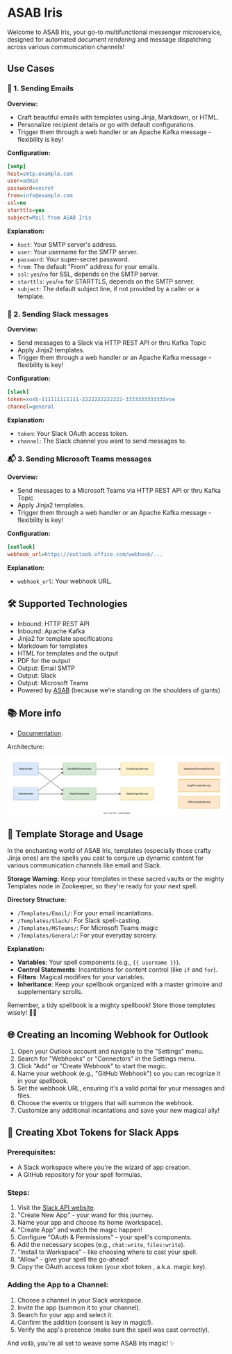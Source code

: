 # ASAB Iris

Welcome to ASAB Iris, your go-to multifunctional messenger microservice, designed for automated *document rendering* and message dispatching across various communication channels!

## Use Cases

### 📧 1. Sending Emails

**Overview:**
- Craft beautiful emails with templates using Jinja, Markdown, or HTML.
- Personalize recipient details or go with default configurations.
- Trigger them through a web handler or an Apache Kafka message - flexibility is key!

**Configuration:**
```ini
[smtp]
host=smtp.example.com
user=admin
password=secret
from=info@example.com
ssl=no
starttls=yes
subject=Mail from ASAB Iris
```

**Explanation:**
- `host`: Your SMTP server's address.
- `user`: Your username for the SMTP server.
- `password`: Your super-secret password.
- `from`: The default "From" address for your emails.
- `ssl`: `yes`/`no` for SSL, depends on the SMTP server.
- `starttls`: `yes`/`no` for STARTTLS, depends on the SMTP server.
- `subject`: The default subject line, if not provided by a caller or a template.

### 🚨 2. Sending Slack messages

**Overview:**
- Send messages to a Slack via HTTP REST API or thru Kafka Topic
- Apply Jinja2 templates.
- Trigger them through a web handler or an Apache Kafka message - flexibility is key!

**Configuration:**
```ini
[slack]
token=xoxb-111111111111-2222222222222-3333333333333voe
channel=general
```
**Explanation:**
- `token`: Your Slack OAuth access token.
- `channel`: The Slack channel you want to send messages to.

### 📬 3. Sending Microsoft Teams messages

**Overview:**
- Send messages to a Microsoft Teams via HTTP REST API or thru Kafka Topic
- Apply Jinja2 templates.
- Trigger them through a web handler or an Apache Kafka message - flexibility is key!

**Configuration:**
```ini
[outlook]
webhook_url=https://outlook.office.com/webhook/...
```

**Explanation:**
- `webhook_url`: Your webhook URL.


## 🛠 Supported Technologies
- Inbound: HTTP REST API
- Inbound: Apache Kafka
- Jinja2 for template specifications
- Markdown for templates
- HTML for templates and the output
- PDF for the output
- Output: Email SMTP
- Output: Slack
- Output: Microsoft Teams
- Powered by [ASAB](https://github.com/TeskaLabs/asab) (because we’re standing on the shoulders of giants)

## 📚 More info

* [Documentation](https://teskalabs.github.io/asab-iris/).

Architecture: 

![Architecture](./docs/asab-iris-architecture.drawio.svg)


## 🎨 Template Storage and Usage

In the enchanting world of ASAB Iris, templates (especially those crafty Jinja ones) are the spells you cast to conjure up dynamic content for various communication channels like email and Slack.

**Storage Warning:**
Keep your templates in these sacred vaults or the mighty Templates node in Zookeeper, so they're ready for your next spell.

**Directory Structure:**
- `/Templates/Email/`: For your email incantations.
- `/Templates/Slack/`: For Slack spell-casting.
- `/Templates/MSTeams/`: For Microsoft Teams magic
- `/Templates/General/`: For your everyday sorcery.

**Explanation:**
- **Variables**: Your spell components (e.g., `{{ username }}`).
- **Control Statements**: Incantations for content control (like `if` and `for`).
- **Filters**: Magical modifiers for your variables.
- **Inheritance**: Keep your spellbook organized with a master grimoire and supplementary scrolls.

Remember, a tidy spellbook is a mighty spellbook! Store those templates wisely! 📜✨

## 🌐 Creating an Incoming Webhook for Outlook

1. Open your Outlook account and navigate to the "Settings" menu.
2. Search for "Webhooks" or "Connectors" in the Settings menu.
3. Click "Add" or "Create Webhook" to start the magic.
4. Name your webhook (e.g., "GitHub Webhook") so you can recognize it in your spellbook.
5. Set the webhook URL, ensuring it's a valid portal for your messages and files.
6. Choose the events or triggers that will summon the webhook.
7. Customize any additional incantations and save your new magical ally!

## 🤖 Creating Xbot Tokens for Slack Apps

### Prerequisites:
- A Slack workspace where you're the wizard of app creation.
- A GitHub repository for your spell formulas.

### Steps:
1. Visit the [Slack API website](https://api.slack.com/apps).
2. "Create New App" - your wand for this journey.
3. Name your app and choose its home (workspace).
4. "Create App" and watch the magic happen!
5. Configure "OAuth & Permissions" - your spell's components.
6. Add the necessary scopes (e.g., `chat:write`, `files:write`).
7. "Install to Workspace" - like choosing where to cast your spell.
8. "Allow" - give your spell the go-ahead!
9. Copy the OAuth access token (your xbot token , a.k.a. magic key).

### Adding the App to a Channel:
1. Choose a channel in your Slack workspace.
2. Invite the app (summon it to your channel).
3. Search for your app and select it.
4. Confirm the addition (consent is key in magic!).
5. Verify the app's presence (make sure the spell was cast correctly).

And voilà, you're all set to weave some ASAB Iris magic! ✨
